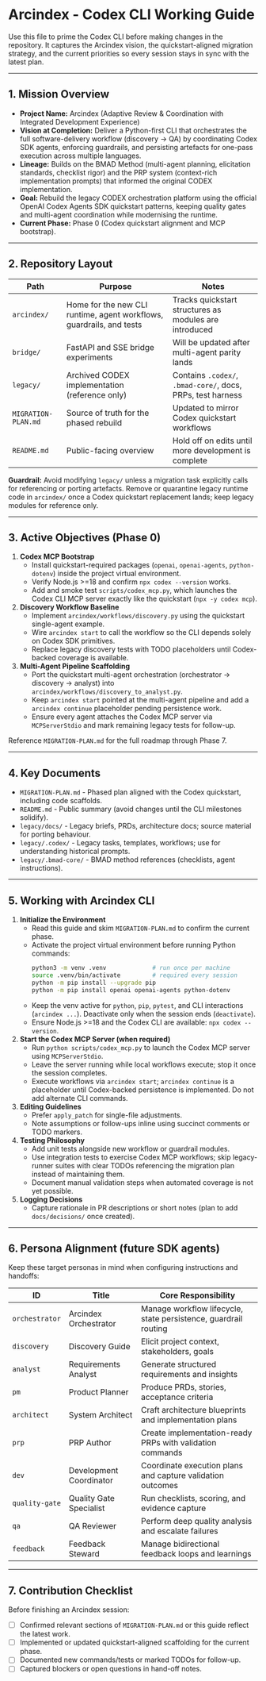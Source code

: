 # Arcindex - Codex CLI Working Guide

Use this file to prime the Codex CLI before making changes in the repository. It captures the Arcindex vision, the quickstart-aligned migration strategy, and the current priorities so every session stays in sync with the latest plan.

---

## 1. Mission Overview

- **Project Name:** Arcindex (Adaptive Review & Coordination with Integrated Development Experience)
- **Vision at Completion:** Deliver a Python-first CLI that orchestrates the full software-delivery workflow (discovery -> QA) by coordinating Codex SDK agents, enforcing guardrails, and persisting artefacts for one-pass execution across multiple languages.
- **Lineage:** Builds on the BMAD Method (multi-agent planning, elicitation standards, checklist rigor) and the PRP system (context-rich implementation prompts) that informed the original CODEX implementation.
- **Goal:** Rebuild the legacy CODEX orchestration platform using the official OpenAI Codex Agents SDK quickstart patterns, keeping quality gates and multi-agent coordination while modernising the runtime.
- **Current Phase:** Phase 0 (Codex quickstart alignment and MCP bootstrap).

---

## 2. Repository Layout

| Path | Purpose | Notes |
|------|---------|-------|
| `arcindex/` | Home for the new CLI runtime, agent workflows, guardrails, and tests | Tracks quickstart structures as modules are introduced |
| `bridge/` | FastAPI and SSE bridge experiments | Will be updated after multi-agent parity lands |
| `legacy/` | Archived CODEX implementation (reference only) | Contains `.codex/`, `.bmad-core/`, docs, PRPs, test harness |
| `MIGRATION-PLAN.md` | Source of truth for the phased rebuild | Updated to mirror Codex quickstart workflows |
| `README.md` | Public-facing overview | Hold off on edits until more development is complete |

**Guardrail:** Avoid modifying `legacy/` unless a migration task explicitly calls for referencing or porting artefacts. Remove or quarantine legacy runtime code in `arcindex/` once a Codex quickstart replacement lands; keep legacy modules for reference only.

---

## 3. Active Objectives (Phase 0)

1. **Codex MCP Bootstrap**
   - Install quickstart-required packages (`openai`, `openai-agents`, `python-dotenv`) inside the project virtual environment.
   - Verify Node.js >=18 and confirm `npx codex --version` works.
   - Add and smoke test `scripts/codex_mcp.py`, which launches the Codex CLI MCP server exactly like the quickstart (`npx -y codex mcp`).
2. **Discovery Workflow Baseline**
   - Implement `arcindex/workflows/discovery.py` using the quickstart single-agent example.
   - Wire `arcindex start` to call the workflow so the CLI depends solely on Codex SDK primitives.
   - Replace legacy discovery tests with TODO placeholders until Codex-backed coverage is available.
3. **Multi-Agent Pipeline Scaffolding**
   - Port the quickstart multi-agent orchestration (orchestrator -> discovery -> analyst) into `arcindex/workflows/discovery_to_analyst.py`.
   - Keep `arcindex start` pointed at the multi-agent pipeline and add a `arcindex continue` placeholder pending persistence work.
   - Ensure every agent attaches the Codex MCP server via `MCPServerStdio` and mark remaining legacy tests for follow-up.

Reference `MIGRATION-PLAN.md` for the full roadmap through Phase 7.

---

## 4. Key Documents

- `MIGRATION-PLAN.md` - Phased plan aligned with the Codex quickstart, including code scaffolds.
- `README.md` - Public summary (avoid changes until the CLI milestones solidify).
- `legacy/docs/` - Legacy briefs, PRDs, architecture docs; source material for porting behaviour.
- `legacy/.codex/` - Legacy tasks, templates, workflows; use for understanding historical prompts.
- `legacy/.bmad-core/` - BMAD method references (checklists, agent instructions).

---

## 5. Working with Arcindex CLI

1. **Initialize the Environment**
   - Read this guide and skim `MIGRATION-PLAN.md` to confirm the current phase.
   - Activate the project virtual environment before running Python commands:
     ```bash
     python3 -m venv .venv             # run once per machine
     source .venv/bin/activate         # required every session
     python -m pip install --upgrade pip
     python -m pip install openai openai-agents python-dotenv
     ```
   - Keep the venv active for `python`, `pip`, `pytest`, and CLI interactions (`arcindex ...`). Deactivate only when the session ends (`deactivate`).
   - Ensure Node.js >=18 and the Codex CLI are available: `npx codex --version`.
2. **Start the Codex MCP Server (when required)**
   - Run `python scripts/codex_mcp.py` to launch the Codex MCP server using `MCPServerStdio`.
   - Leave the server running while local workflows execute; stop it once the session completes.
   - Execute workflows via `arcindex start`; `arcindex continue` is a placeholder until Codex-backed persistence is implemented. Do not add alternate CLI commands.
3. **Editing Guidelines**
   - Prefer `apply_patch` for single-file adjustments.
   - Note assumptions or follow-ups inline using succinct comments or TODO markers.
4. **Testing Philosophy**
   - Add unit tests alongside new workflow or guardrail modules.
   - Use integration tests to exercise Codex MCP workflows; skip legacy-runner suites with clear TODOs referencing the migration plan instead of maintaining them.
   - Document manual validation steps when automated coverage is not yet possible.
5. **Logging Decisions**
   - Capture rationale in PR descriptions or short notes (plan to add `docs/decisions/` once created).

---

## 6. Persona Alignment (future SDK agents)

Keep these target personas in mind when configuring instructions and handoffs:

| ID | Title | Core Responsibility |
|----|-------|---------------------|
| `orchestrator` | Arcindex Orchestrator | Manage workflow lifecycle, state persistence, guardrail routing |
| `discovery` | Discovery Guide | Elicit project context, stakeholders, goals |
| `analyst` | Requirements Analyst | Generate structured requirements and insights |
| `pm` | Product Planner | Produce PRDs, stories, acceptance criteria |
| `architect` | System Architect | Craft architecture blueprints and implementation plans |
| `prp` | PRP Author | Create implementation-ready PRPs with validation commands |
| `dev` | Development Coordinator | Coordinate execution plans and capture validation outcomes |
| `quality-gate` | Quality Gate Specialist | Run checklists, scoring, and evidence capture |
| `qa` | QA Reviewer | Perform deep quality analysis and escalate failures |
| `feedback` | Feedback Steward | Manage bidirectional feedback loops and learnings |

---

## 7. Contribution Checklist

Before finishing an Arcindex session:

- [ ] Confirmed relevant sections of `MIGRATION-PLAN.md` or this guide reflect the latest work.
- [ ] Implemented or updated quickstart-aligned scaffolding for the current phase.
- [ ] Documented new commands/tests or marked TODOs for follow-up.
- [ ] Captured blockers or open questions in hand-off notes.

